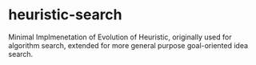 # heuristic-search
Minimal Implmenetation of Evolution of Heuristic, originally used for algorithm search, extended for more general purpose goal-oriented idea search.
